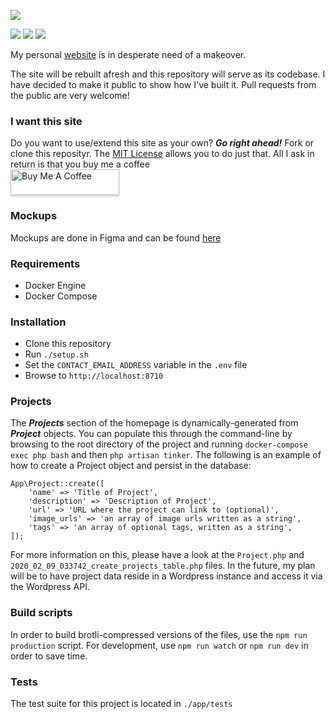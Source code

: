 ![](https://github.com/junelsolis/junelsolis/blob/master/app/public/images/logo.svg)


![](https://img.shields.io/travis/junelsolis/junelsolis?style=flat-square)
![](https://img.shields.io/github/issues/junelsolis/junelsolis?style=flat-square)
![](https://img.shields.io/github/languages/count/junelsolis/junelsolis?style=flat-square)


  
My personal [website](https://www.junelsolis.com) is in desperate need of a makeover. 

The site will be rebuilt afresh and this repository will serve as its codebase. I have decided to make it public to show how I've built it. 
Pull requests from the public are very welcome!

### I want this site
Do you want to use/extend this site as your own? ***Go right ahead!*** Fork or clone this reposityr. The [MIT License](https://github.com/junelsolis/junelsolis/blob/master/LICENSE) allows you to do just that. All I ask in return is that you buy me a coffee  
<a href="https://www.buymeacoffee.com/junelsolis" target="_blank"><img src="https://www.buymeacoffee.com/assets/img/custom_images/orange_img.png" alt="Buy Me A Coffee" style="height: 41px !important;width: 174px !important;box-shadow: 0px 3px 2px 0px rgba(190, 190, 190, 0.5) !important;-webkit-box-shadow: 0px 3px 2px 0px rgba(190, 190, 190, 0.5) !important;" ></a>

### Mockups
Mockups are done in Figma and can be found [here](https://www.figma.com/file/NbOTnqYEUN4UnoFCmgjWYd/Site?node-id=0%3A1)

### Requirements
- Docker Engine
- Docker Compose

### Installation
- Clone this repository
- Run `./setup.sh`
- Set the `CONTACT_EMAIL_ADDRESS` variable in the `.env` file
- Browse to `http://localhost:8710`

### Projects
The ***Projects*** section of the homepage is dynamically-generated from ***Project*** objects. You can populate this through the command-line by browsing to the root directory of the project and running `docker-compose exec php bash` and then `php artisan tinker`. The following is an example of how to create a Project object and persist in the database:
```
App\Project::create([
    'name' => 'Title of Project',
    'description' => 'Description of Project',
    'url' => 'URL where the project can link to (optional)',
    'image_urls' => 'an array of image urls written as a string',
    'tags' => 'an array of optional tags, written as a string',
]);
```
For more information on this, please have a look at the `Project.php` and `2020_02_09_033742_create_projects_table.php` files. In the future, my plan will be to have project data reside in a Wordpress instance and access it via the Wordpress API.

### Build scripts
In order to build brotli-compressed versions of the files, use the `npm run production` script. For development, use `npm run watch` or `npm run dev` in order to save time.

### Tests
The test suite for this project is located in `./app/tests`
